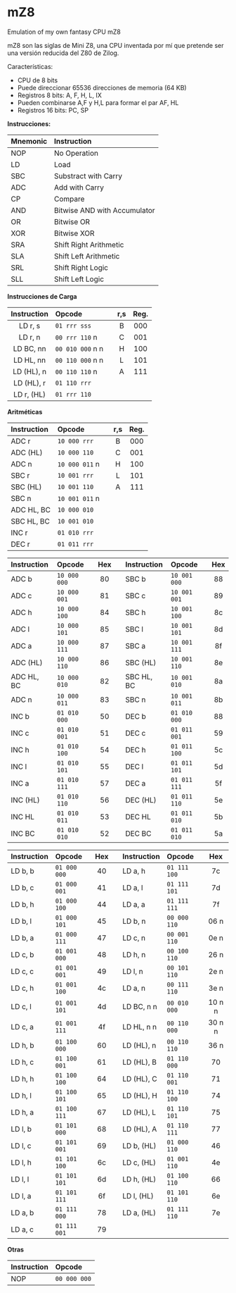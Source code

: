 # mZ8
 Emulation of my own fantasy CPU mZ8
 
 mZ8 son las siglas de Mini Z8, una CPU inventada por mí que pretende ser una versión 
 reducida del Z80 de Zilog.
 
 Características:
 
 - CPU de 8 bits
 - Puede direccionar 65536 direcciones de memoria (64 KB)
 - Registros 8 bits: A, F, H, L, IX
 - Pueden combinarse A,F y H,L para formar el par AF, HL
 - Registros 16 bits: PC, SP

 **Instrucciones:**
    
|Mnemonic| Instruction               |
|:----|:-----------------------------|
| NOP | No Operation                 |
|  LD | Load                         |
| SBC | Substract with Carry         |
| ADC | Add with Carry               |
|  CP | Compare                      |
| AND | Bitwise AND with Accumulator |
| OR  | Bitwise OR                   |
| XOR | Bitwise XOR                  |
| SRA | Shift Right Arithmetic       |
| SLA | Shift Left Arithmetic        |
| SRL | Shift Right Logic            |
| SLL | Shift Left Logic             |

**Instrucciones de Carga**

| Instruction |   Opcode          |    |r,s    | Reg. |
|:-----------:|:------------------|:--:|:-----:|:----:|
| LD r, s     | ``01 rrr sss``    |    | B     | 000  |
| LD r, n     | ``00 rrr 110`` n  |    | C     | 001  |
| LD BC, nn   | ``00 010 000`` n n|    | H     | 100  |
| LD HL, nn   | ``00 110 000`` n n|    | L     | 101  |
| LD (HL), n  | ``00 110 110`` n  |    | A     | 111  |
| LD (HL), r  | ``01 110 rrr``    |    |       |      |
| LD r, (HL)  | ``01 rrr 110``    |    |       |      |

**Aritméticas**

| Instruction |   Opcode          |    |r,s    | Reg. |
|:------------|:------------------|:--:|:-----:|:----:|
| ADC r       | ``10 000 rrr``    |    | B     | 000  |
| ADC (HL)    | ``10 000 110``    |    | C     | 001  |
| ADC n       | ``10 000 011`` n  |    | H     | 100  |   
| SBC r       | ``10 001 rrr``    |    | L     | 101  |
| SBC (HL)    | ``10 001 110``    |    | A     | 111  |
| SBC n       | ``10 001 011`` n  |    |       |      |
| ADC HL, BC  | ``10 000 010``    | 
| SBC HL, BC  | ``10 001 010``    |                    
| INC r       | ``01 010 rrr``    |
| DEC r       | ``01 011 rrr``    |


| Instruction |   Opcode       | Hex |   | Instruction |   Opcode       | Hex |
|:------------|:---------------|:---:|:-:|:------------|:---------------|:---:|
| ADC b       | ``10 000 000`` | 80  |   | SBC b       | ``10 001 000`` | 88  |
| ADC c       | ``10 000 001`` | 81  |   | SBC c       | ``10 001 001`` | 89  |    
| ADC h       | ``10 000 100`` | 84  |   | SBC h       | ``10 001 100`` | 8c  |    
| ADC l       | ``10 000 101`` | 85  |   | SBC l       | ``10 001 101`` | 8d  |    
| ADC a       | ``10 000 111`` | 87  |   | SBC a       | ``10 001 111`` | 8f  |    
| ADC (HL)    | ``10 000 110`` | 86  |   | SBC (HL)    | ``10 001 110`` | 8e  | 
| ADC HL, BC  | ``10 000 010`` | 82  |   | SBC HL, BC  | ``10 001 010`` | 8a  |
| ADC n       | ``10 000 011`` | 83  |   | SBC n       | ``10 001 011`` | 8b  |
| INC b       | ``01 010 000`` | 50  |   | DEC b       | ``01 010 000`` | 88  |
| INC c       | ``01 010 001`` | 51  |   | DEC c       | ``01 011 001`` | 59  |    
| INC h       | ``01 010 100`` | 54  |   | DEC h       | ``01 011 100`` | 5c  |    
| INC l       | ``01 010 101`` | 55  |   | DEC l       | ``01 011 101`` | 5d  |    
| INC a       | ``01 010 111`` | 57  |   | DEC a       | ``01 011 111`` | 5f  |    
| INC (HL)    | ``01 010 110`` | 56  |   | DEC (HL)    | ``01 011 110`` | 5e  | 
| INC HL      | ``01 010 011`` | 53  |   | DEC HL      | ``01 011 010`` | 5b  |
| INC BC      | ``01 010 010`` | 52  |   | DEC BC      | ``01 011 010`` | 5a  |


| Instruction |   Opcode       | Hex |   | Instruction |   Opcode       | Hex |
|:------------|:---------------|:---:|:-:|:------------|:---------------|:---:|
| LD b, b     | ``01 000 000`` | 40  |   | LD a, h     | ``01 111 100`` | 7c  |
| LD b, c     | ``01 000 001`` | 41  |   | LD a, l     | ``01 111 101`` | 7d  |
| LD b, h     | ``01 000 100`` | 44  |   | LD a, a     | ``01 111 111`` | 7f  |
| LD b, l     | ``01 000 101`` | 45  |   | LD b, n     | ``00 000 110`` | 06 n|
| LD b, a     | ``01 000 111`` | 47  |   | LD c, n     | ``00 001 110`` | 0e n|
| LD c, b     | ``01 001 000`` | 48  |   | LD h, n     | ``00 100 110`` | 26 n|
| LD c, c     | ``01 001 001`` | 49  |   | LD l, n     | ``00 101 110`` | 2e n|   
| LD c, h     | ``01 001 100`` | 4c  |   | LD a, n     | ``00 111 110`` | 3e n|   
| LD c, l     | ``01 001 101`` | 4d  |   | LD BC, n n  | ``00 010 000`` | 10 n n|   
| LD c, a     | ``01 001 111`` | 4f  |   | LD HL, n n  | ``00 110 000`` | 30 n n|   
| LD h, b     | ``01 100 000`` | 60  |   | LD (HL), n  | ``00 110 110`` | 36 n|
| LD h, c     | ``01 100 001`` | 61  |   | LD (HL), B  | ``01 110 000`` | 70  |
| LD h, h     | ``01 100 100`` | 64  |   | LD (HL), C  | ``01 110 001`` | 71  |
| LD h, l     | ``01 100 101`` | 65  |   | LD (HL), H  | ``01 110 100`` | 74  |
| LD h, a     | ``01 100 111`` | 67  |   | LD (HL), L  | ``01 110 101`` | 75  |
| LD l, b     | ``01 101 000`` | 68  |   | LD (HL), A  | ``01 110 111`` | 77  |
| LD l, c     | ``01 101 001`` | 69  |   | LD b, (HL)  | ``01 000 110`` | 46  |   
| LD l, h     | ``01 101 100`` | 6c  |   | LD c, (HL)  | ``01 001 110`` | 4e  |
| LD l, l     | ``01 101 101`` | 6d  |   | LD h, (HL)  | ``01 100 110`` | 66  |
| LD l, a     | ``01 101 111`` | 6f  |   | LD l, (HL)  | ``01 101 110`` | 6e  |
| LD a, b     | ``01 111 000`` | 78  |   | LD a, (HL)  | ``01 111 110`` | 7e  |
| LD a, c     | ``01 111 001`` | 79  |   |             |                |     |

**Otras**

| Instruction |   Opcode          |     
|:------------|:------------------|
| NOP         | ``00 000 000``    |    

